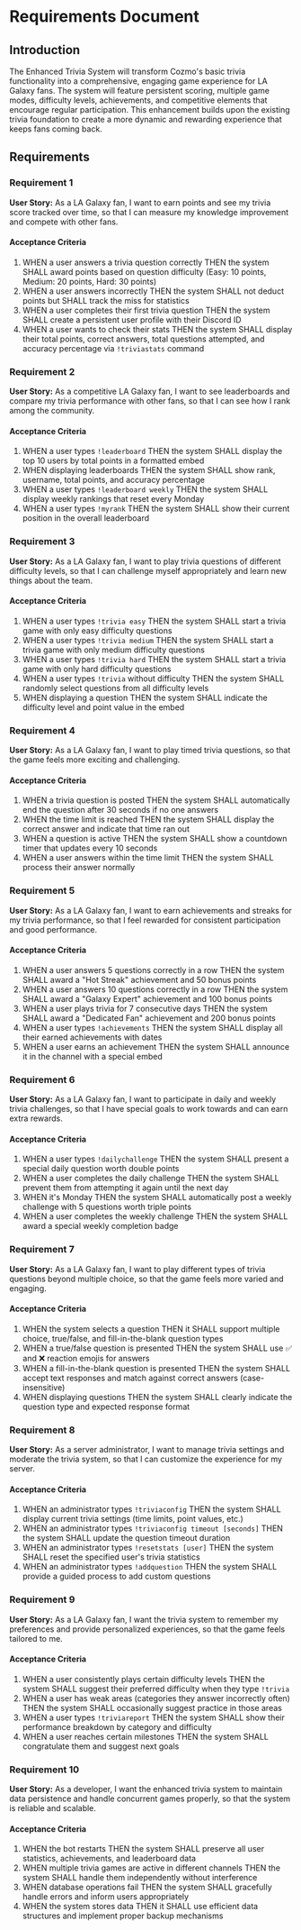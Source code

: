 # Requirements Document

## Introduction

The Enhanced Trivia System will transform Cozmo's basic trivia functionality into a comprehensive, engaging game experience for LA Galaxy fans. The system will feature persistent scoring, multiple game modes, difficulty levels, achievements, and competitive elements that encourage regular participation. This enhancement builds upon the existing trivia foundation to create a more dynamic and rewarding experience that keeps fans coming back.

## Requirements

### Requirement 1

**User Story:** As a LA Galaxy fan, I want to earn points and see my trivia score tracked over time, so that I can measure my knowledge improvement and compete with other fans.

#### Acceptance Criteria

1. WHEN a user answers a trivia question correctly THEN the system SHALL award points based on question difficulty (Easy: 10 points, Medium: 20 points, Hard: 30 points)
2. WHEN a user answers incorrectly THEN the system SHALL not deduct points but SHALL track the miss for statistics
3. WHEN a user completes their first trivia question THEN the system SHALL create a persistent user profile with their Discord ID
4. WHEN a user wants to check their stats THEN the system SHALL display their total points, correct answers, total questions attempted, and accuracy percentage via `!triviastats` command

### Requirement 2

**User Story:** As a competitive LA Galaxy fan, I want to see leaderboards and compare my trivia performance with other fans, so that I can see how I rank among the community.

#### Acceptance Criteria

1. WHEN a user types `!leaderboard` THEN the system SHALL display the top 10 users by total points in a formatted embed
2. WHEN displaying leaderboards THEN the system SHALL show rank, username, total points, and accuracy percentage
3. WHEN a user types `!leaderboard weekly` THEN the system SHALL display weekly rankings that reset every Monday
4. WHEN a user types `!myrank` THEN the system SHALL show their current position in the overall leaderboard

### Requirement 3

**User Story:** As a LA Galaxy fan, I want to play trivia questions of different difficulty levels, so that I can challenge myself appropriately and learn new things about the team.

#### Acceptance Criteria

1. WHEN a user types `!trivia easy` THEN the system SHALL start a trivia game with only easy difficulty questions
2. WHEN a user types `!trivia medium` THEN the system SHALL start a trivia game with only medium difficulty questions
3. WHEN a user types `!trivia hard` THEN the system SHALL start a trivia game with only hard difficulty questions
4. WHEN a user types `!trivia` without difficulty THEN the system SHALL randomly select questions from all difficulty levels
5. WHEN displaying a question THEN the system SHALL indicate the difficulty level and point value in the embed

### Requirement 4

**User Story:** As a LA Galaxy fan, I want to play timed trivia questions, so that the game feels more exciting and challenging.

#### Acceptance Criteria

1. WHEN a trivia question is posted THEN the system SHALL automatically end the question after 30 seconds if no one answers
2. WHEN the time limit is reached THEN the system SHALL display the correct answer and indicate that time ran out
3. WHEN a question is active THEN the system SHALL show a countdown timer that updates every 10 seconds
4. WHEN a user answers within the time limit THEN the system SHALL process their answer normally

### Requirement 5

**User Story:** As a LA Galaxy fan, I want to earn achievements and streaks for my trivia performance, so that I feel rewarded for consistent participation and good performance.

#### Acceptance Criteria

1. WHEN a user answers 5 questions correctly in a row THEN the system SHALL award a "Hot Streak" achievement and 50 bonus points
2. WHEN a user answers 10 questions correctly in a row THEN the system SHALL award a "Galaxy Expert" achievement and 100 bonus points
3. WHEN a user plays trivia for 7 consecutive days THEN the system SHALL award a "Dedicated Fan" achievement and 200 bonus points
4. WHEN a user types `!achievements` THEN the system SHALL display all their earned achievements with dates
5. WHEN a user earns an achievement THEN the system SHALL announce it in the channel with a special embed

### Requirement 6

**User Story:** As a LA Galaxy fan, I want to participate in daily and weekly trivia challenges, so that I have special goals to work towards and can earn extra rewards.

#### Acceptance Criteria

1. WHEN a user types `!dailychallenge` THEN the system SHALL present a special daily question worth double points
2. WHEN a user completes the daily challenge THEN the system SHALL prevent them from attempting it again until the next day
3. WHEN it's Monday THEN the system SHALL automatically post a weekly challenge with 5 questions worth triple points
4. WHEN a user completes the weekly challenge THEN the system SHALL award a special weekly completion badge

### Requirement 7

**User Story:** As a LA Galaxy fan, I want to play different types of trivia questions beyond multiple choice, so that the game feels more varied and engaging.

#### Acceptance Criteria

1. WHEN the system selects a question THEN it SHALL support multiple choice, true/false, and fill-in-the-blank question types
2. WHEN a true/false question is presented THEN the system SHALL use ✅ and ❌ reaction emojis for answers
3. WHEN a fill-in-the-blank question is presented THEN the system SHALL accept text responses and match against correct answers (case-insensitive)
4. WHEN displaying questions THEN the system SHALL clearly indicate the question type and expected response format

### Requirement 8

**User Story:** As a server administrator, I want to manage trivia settings and moderate the trivia system, so that I can customize the experience for my server.

#### Acceptance Criteria

1. WHEN an administrator types `!triviaconfig` THEN the system SHALL display current trivia settings (time limits, point values, etc.)
2. WHEN an administrator types `!triviaconfig timeout [seconds]` THEN the system SHALL update the question timeout duration
3. WHEN an administrator types `!resetstats [user]` THEN the system SHALL reset the specified user's trivia statistics
4. WHEN an administrator types `!addquestion` THEN the system SHALL provide a guided process to add custom questions

### Requirement 9

**User Story:** As a LA Galaxy fan, I want the trivia system to remember my preferences and provide personalized experiences, so that the game feels tailored to me.

#### Acceptance Criteria

1. WHEN a user consistently plays certain difficulty levels THEN the system SHALL suggest their preferred difficulty when they type `!trivia`
2. WHEN a user has weak areas (categories they answer incorrectly often) THEN the system SHALL occasionally suggest practice in those areas
3. WHEN a user types `!triviareport` THEN the system SHALL show their performance breakdown by category and difficulty
4. WHEN a user reaches certain milestones THEN the system SHALL congratulate them and suggest next goals

### Requirement 10

**User Story:** As a developer, I want the enhanced trivia system to maintain data persistence and handle concurrent games properly, so that the system is reliable and scalable.

#### Acceptance Criteria

1. WHEN the bot restarts THEN the system SHALL preserve all user statistics, achievements, and leaderboard data
2. WHEN multiple trivia games are active in different channels THEN the system SHALL handle them independently without interference
3. WHEN database operations fail THEN the system SHALL gracefully handle errors and inform users appropriately
4. WHEN the system stores data THEN it SHALL use efficient data structures and implement proper backup mechanisms

